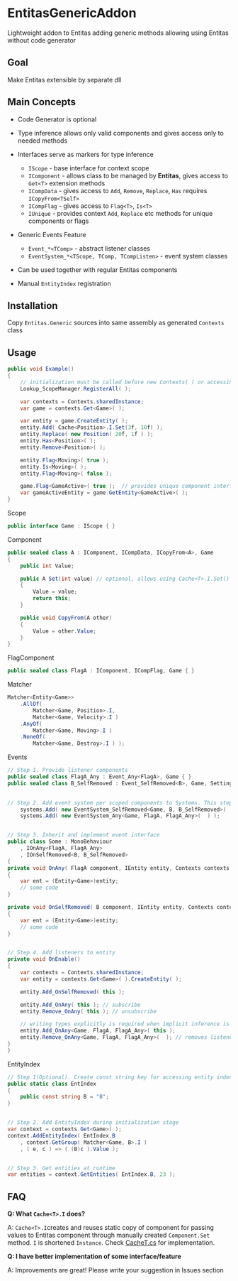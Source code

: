 # EntitasGenericAddon
Lightweight addon to Entitas adding generic methods allowing using Entitas without code generator

## Goal
Make Entitas extensible by separate dll

## Main Concepts
  - Code Generator is optional
  - Type inference allows only valid components and gives access only to needed methods
  - Interfaces serve as markers for type inference
      - `IScope` - base interface for context scope
      - `IComponent` - allows class to be managed by **Entitas**, gives access to `Get<T>` extension methods
      - `ICompData` - gives access to `Add`, `Remove`, `Replace`, `Has` requires `ICopyFrom<TSelf>`
      - `ICompFlag` - gives access to `Flag<T>`, `Is<T>`
      - `IUnique` - provides context `Add`, `Replace` etc methods for unique components or flags

  - Generic Events Feature
      - `Event_*<TComp>` - abstract listener classes
      - `EventSystem_*<TScope, TComp, TCompListen>` - event system classes
 
  - Can be used together with regular Entitas components
  - Manual `EntityIndex` registration

## Installation
Copy `Entitas.Generic` sources into same assembly as generated `Contexts` class

## Usage

```csharp
public void Example()
{
    // initialization must be called before new Contexts( ) or accessing Contexts.sharedInstance
    Lookup_ScopeManager.RegisterAll( );

    var contexts = Contexts.sharedInstance;
    var game = contexts.Get<Game>( );

    var entity = game.CreateEntity( );
    entity.Add( Cache<Position>.I.Set(3f, 10f) );
    entity.Replace( new Position( 20f, 1f ) );
    entity.Has<Position>( );
    entity.Remove<Position>( );

    entity.Flag<Moving>( true );
    entity.Is<Moving>( );
    entity.Flag<Moving>( false );

    game.Flag<GameActive>( true );  // provides unique component interfaces
    var gameActiveEntity = game.GetEntity<GameActive>( );
}
```

Scope
```csharp
public interface Game : IScope { }
```

Component
```csharp
public sealed class A : IComponent, ICompData, ICopyFrom<A>, Game
{
    public int Value;

    public A Set(int value) // optional, allows using Cache<T>.I.Set()
    {
        Value = value;
        return this;
    }

    public void CopyFrom(A other)
    {
        Value = other.Value;
    }
}
```

FlagComponent
```csharp
public sealed class FlagA : IComponent, ICompFlag, Game { }
```

Matcher
```csharp
Matcher<Entity<Game>>
    .AllOf(
        Matcher<Game, Position>.I,
        Matcher<Game, Velocity>.I )
    .AnyOf(
        Matcher<Game, Moving>.I )
    .NoneOf(
        Matcher<Game, Destroy>.I ) );
```

Events
```csharp
// Step 1. Provide listener components
public sealed class FlagA_Any : Event_Any<FlagA>, Game { }
public sealed class B_SelfRemoved : Event_SelfRemoved<B>, Game, Settings { }

    
// Step 2. Add event system per scoped components to Systems. This step could be automated in future
    systems.Add( new EventSystem_SelfRemoved<Game, B, B_SelfRemoved>(  ) );
    systems.Add( new EventSystem_Any<Game, FlagA, FlagA_Any>(  ) );


// Step 3. Inherit and implement event interface
public class Some : MonoBehaviour
    , IOnAny<FlagA, FlagA_Any>
    , IOnSelfRemoved<B, B_SelfRemoved>
{
private void OnAny( FlagA component, IEntity entity, Contexts contexts )
{
    var ent = (Entity<Game>)entity;
    // some code
}

private void OnSelfRemoved( B component, IEntity entity, Contexts contexts )
{
    var ent = (Entity<Game>)entity;
    // some code
}


// Step 4. Add listeners to entity
private void OnEnable()
{
    var contexts = Contexts.sharedInstance;
    var entity = contexts.Get<Game>( ).CreateEntity( );

    entity.Add_OnSelfRemoved( this );

    entity.Add_OnAny( this ); // subscribe
    entity.Remove_OnAny( this ); // unsubscribe

    // writing types explicitly is required when implicit inference is impossible
    entity.Add_OnAny<Game, FlagA, FlagA_Any>( this );
    entity.Remove_OnAny<Game, FlagA, FlagA_Any>(  ); // removes listener component
}
}

```

EntityIndex
```csharp
// Step 1(Optional). Create const string key for accessing entity index
public static class EntIndex
{
    public const string B = "B";
}


// Step 2. Add EntityIndex during initialization stage
var context = contexts.Get<Game>( );
context.AddEntityIndex( EntIndex.B
    , context.GetGroup( Matcher<Game, B>.I )
    , ( e, c ) => ( (B)c ).Value );


// Step 3. Get entities at runtime
var entities = context.GetEntities( EntIndex.B, 23 );
```
## FAQ
**Q: What `Cache<T>.I` does?**

A: `Cache<T>.I`creates and reuses static copy of component for passing values to Entitas component through manually created `Component.Set` method. `I` is shortened `Instance`. Check [CacheT.cs](./Entitas.Generic/Lookup/CacheT.cs) for implementation.

**Q: I have better implementation of some interface/feature**

A: Improvements are great! Please write your suggestion in Issues section
